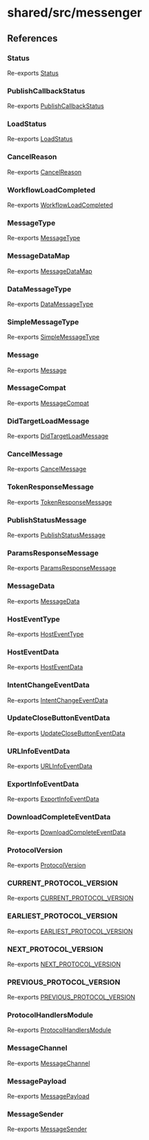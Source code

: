 # shared/src/messenger

## References

### Status

Re-exports [Status](message-types/enumerations/status.md)

<HorizontalLine />

### PublishCallbackStatus

Re-exports [PublishCallbackStatus](message-types/enumerations/publish-callback-status.md)

<HorizontalLine />

### LoadStatus

Re-exports [LoadStatus](message-types/enumerations/load-status.md)

<HorizontalLine />

### CancelReason

Re-exports [CancelReason](message-types/enumerations/cancel-reason.md)

<HorizontalLine />

### WorkflowLoadCompleted

Re-exports [WorkflowLoadCompleted](message-types/enumerations/workflow-load-completed.md)

<HorizontalLine />

### MessageType

Re-exports [MessageType](message-types/enumerations/message-type.md)

<HorizontalLine />

### MessageDataMap

Re-exports [MessageDataMap](message-types/interfaces/message-data-map.md)

<HorizontalLine />

### DataMessageType

Re-exports [DataMessageType](message-types/type-aliases/data-message-type.md)

<HorizontalLine />

### SimpleMessageType

Re-exports [SimpleMessageType](message-types/type-aliases/simple-message-type.md)

<HorizontalLine />

### Message

Re-exports [Message](message-types/type-aliases/message.md)

<HorizontalLine />

### MessageCompat

Re-exports [MessageCompat](message-types/type-aliases/message-compat.md)

<HorizontalLine />

### DidTargetLoadMessage

Re-exports [DidTargetLoadMessage](message-types/type-aliases/did-target-load-message.md)

<HorizontalLine />

### CancelMessage

Re-exports [CancelMessage](message-types/interfaces/cancel-message.md)

<HorizontalLine />

### TokenResponseMessage

Re-exports [TokenResponseMessage](message-types/interfaces/token-response-message.md)

<HorizontalLine />

### PublishStatusMessage

Re-exports [PublishStatusMessage](message-types/interfaces/publish-status-message.md)

<HorizontalLine />

### ParamsResponseMessage

Re-exports [ParamsResponseMessage](message-types/interfaces/params-response-message.md)

<HorizontalLine />

### MessageData

Re-exports [MessageData](message-data-types/interfaces/message-data.md)

<HorizontalLine />

### HostEventType

Re-exports [HostEventType](message-data-types/enumerations/host-event-type.md)

<HorizontalLine />

### HostEventData

Re-exports [HostEventData](message-data-types/interfaces/host-event-data.md)

<HorizontalLine />

### IntentChangeEventData

Re-exports [IntentChangeEventData](message-data-types/interfaces/intent-change-event-data.md)

<HorizontalLine />

### UpdateCloseButtonEventData

Re-exports [UpdateCloseButtonEventData](message-data-types/interfaces/update-close-button-event-data.md)

<HorizontalLine />

### URLInfoEventData

Re-exports [URLInfoEventData](message-data-types/interfaces/url-info-event-data.md)

<HorizontalLine />

### ExportInfoEventData

Re-exports [ExportInfoEventData](message-data-types/interfaces/export-info-event-data.md)

<HorizontalLine />

### DownloadCompleteEventData

Re-exports [DownloadCompleteEventData](message-data-types/interfaces/download-complete-event-data.md)

<HorizontalLine />

### ProtocolVersion

Re-exports [ProtocolVersion](protocol-types/enumerations/protocol-version.md)

<HorizontalLine />

### CURRENT\_PROTOCOL\_VERSION

Re-exports [CURRENT_PROTOCOL_VERSION](protocol-types/variables/current-protocol-version.md)

<HorizontalLine />

### EARLIEST\_PROTOCOL\_VERSION

Re-exports [EARLIEST_PROTOCOL_VERSION](protocol-types/variables/earliest-protocol-version.md)

<HorizontalLine />

### NEXT\_PROTOCOL\_VERSION

Re-exports [NEXT_PROTOCOL_VERSION](protocol-types/variables/next-protocol-version.md)

<HorizontalLine />

### PREVIOUS\_PROTOCOL\_VERSION

Re-exports [PREVIOUS_PROTOCOL_VERSION](protocol-types/variables/previous-protocol-version.md)

<HorizontalLine />

### ProtocolHandlersModule

Re-exports [ProtocolHandlersModule](protocol-types/interfaces/protocol-handlers-module.md)

<HorizontalLine />

### MessageChannel

Re-exports [MessageChannel](channel-messenger-types/enumerations/message-channel.md)

<HorizontalLine />

### MessagePayload

Re-exports [MessagePayload](channel-messenger-types/type-aliases/message-payload.md)

<HorizontalLine />

### MessageSender

Re-exports [MessageSender](channel-messenger-types/type-aliases/message-sender.md)

